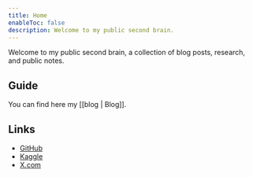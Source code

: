 ```yaml
---
title: Home
enableToc: false
description: Welcome to my public second brain.
---
```

Welcome to my public second brain, a collection of blog posts, research, and public notes. 

## Guide

You can find here my [[blog | Blog]].


## Links

- [GitHub](https://github.com/pvl)
- [Kaggle](https://kaggle.com/pvlima)
- [X.com](https://x.com/pvl) 
 